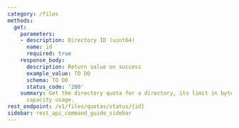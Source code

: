 ```yaml
---
category: /files
methods:
  get:
    parameters:
    - description: Directory ID (uint64)
      name: id
      required: true
    response_body:
      description: Return value on success
      example_value: TO DO
      schema: TO DO
      status_code: '200'
    summary: Get the directory quota for a directory, its limit in bytes, and current
      capacity usage.
rest_endpoint: /v1/files/quotas/status/{id}
sidebar: rest_api_command_guide_sidebar
---
```

